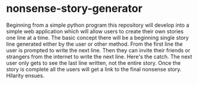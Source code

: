 nonsense-story-generator
========================

Beginning from a simple python program this repository will develop into a simple web application which will allow users to create their own stories one line at a time.  The basic concept there will be a beginning single story line generated either by the user or other method.  From the first line the user is prompted to write the next line.  Then they can invite their friends or strangers from the internet to write the next line.  Here's the catch.  The next user only gets to see the last line written, not the entire story.  Once the story is complete all the users will get a link to the final nonsense story.  Hilarity ensues.
